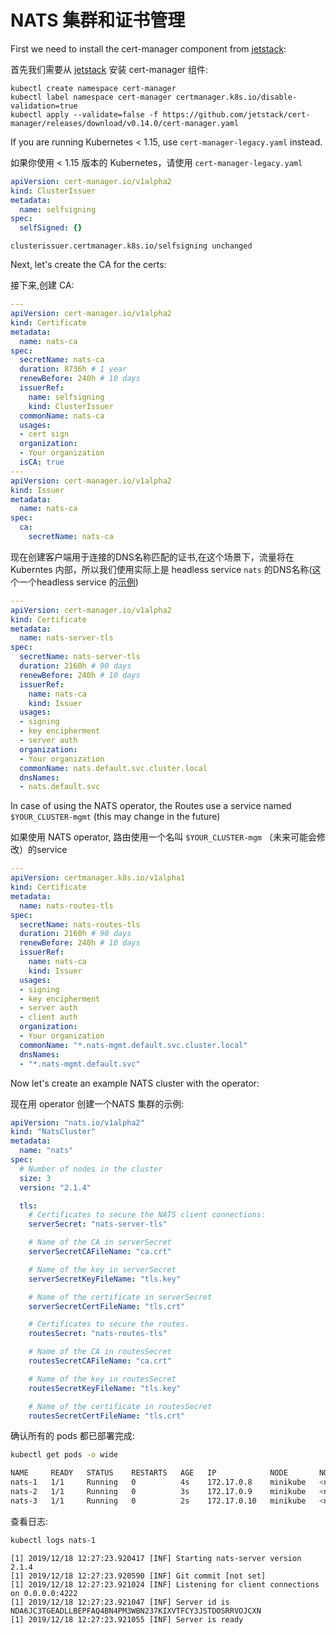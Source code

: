 # NATS 集群和证书管理

First we need to install the cert-manager component from [jetstack](https://github.com/jetstack/cert-manager):

首先我们需要从 [jetstack](https://github.com/jetstack/cert-manager) 安装 cert-manager 组件:

```text
kubectl create namespace cert-manager
kubectl label namespace cert-manager certmanager.k8s.io/disable-validation=true
kubectl apply --validate=false -f https://github.com/jetstack/cert-manager/releases/download/v0.14.0/cert-manager.yaml
```

If you are running Kubernetes &lt; 1.15, use `cert-manager-legacy.yaml` instead.

如果你使用 &lt; 1.15 版本的 Kubernetes，请使用 `cert-manager-legacy.yaml`

```yaml
apiVersion: cert-manager.io/v1alpha2
kind: ClusterIssuer
metadata:
  name: selfsigning
spec:
  selfSigned: {}
```

```text
clusterissuer.certmanager.k8s.io/selfsigning unchanged
```

Next, let's create the CA for the certs:

接下来,创建 CA:

```yaml
---
apiVersion: cert-manager.io/v1alpha2
kind: Certificate
metadata:
  name: nats-ca
spec:
  secretName: nats-ca
  duration: 8736h # 1 year
  renewBefore: 240h # 10 days
  issuerRef:
    name: selfsigning
    kind: ClusterIssuer
  commonName: nats-ca
  usages:
  - cert sign
  organization:
  - Your organization
  isCA: true
---
apiVersion: cert-manager.io/v1alpha2
kind: Issuer
metadata:
  name: nats-ca
spec:
  ca:
    secretName: nats-ca
```

现在创建客户端用于连接的DNS名称匹配的证书,在这个场景下，流量将在 Kuberntes 内部，所以我们使用实际上是 headless service `nats` 的DNS名称\(这个一个headless service 的[示例](https://github.com/nats-io/k8s/blob/master/nats-server/nats-server-plain.yml#L24-L47)\)

```yaml
---
apiVersion: cert-manager.io/v1alpha2
kind: Certificate
metadata:
  name: nats-server-tls
spec:
  secretName: nats-server-tls
  duration: 2160h # 90 days
  renewBefore: 240h # 10 days
  issuerRef:
    name: nats-ca
    kind: Issuer
  usages:
  - signing
  - key encipherment
  - server auth
  organization:
  - Your organization
  commonName: nats.default.svc.cluster.local
  dnsNames:
  - nats.default.svc
```

In case of using the NATS operator, the Routes use a service named `$YOUR_CLUSTER-mgmt` \(this may change in the future\)

如果使用 NATS operator, 路由使用一个名叫 `$YOUR_CLUSTER-mgm` （未来可能会修改）的service

```yaml
---
apiVersion: certmanager.k8s.io/v1alpha1
kind: Certificate
metadata:
  name: nats-routes-tls
spec:
  secretName: nats-routes-tls
  duration: 2160h # 90 days
  renewBefore: 240h # 10 days
  issuerRef:
    name: nats-ca
    kind: Issuer
  usages:
  - signing
  - key encipherment
  - server auth
  - client auth
  organization:
  - Your organization
  commonName: "*.nats-mgmt.default.svc.cluster.local"
  dnsNames:
  - "*.nats-mgmt.default.svc"
```

Now let's create an example NATS cluster with the operator:

现在用 operator 创建一个NATS 集群的示例:

```yaml
apiVersion: "nats.io/v1alpha2"
kind: "NatsCluster"
metadata:
  name: "nats"
spec:
  # Number of nodes in the cluster
  size: 3
  version: "2.1.4"

  tls:
    # Certificates to secure the NATS client connections:
    serverSecret: "nats-server-tls"

    # Name of the CA in serverSecret
    serverSecretCAFileName: "ca.crt"

    # Name of the key in serverSecret
    serverSecretKeyFileName: "tls.key"

    # Name of the certificate in serverSecret
    serverSecretCertFileName: "tls.crt"

    # Certificates to secure the routes.
    routesSecret: "nats-routes-tls"

    # Name of the CA in routesSecret
    routesSecretCAFileName: "ca.crt"

    # Name of the key in routesSecret
    routesSecretKeyFileName: "tls.key"

    # Name of the certificate in routesSecret
    routesSecretCertFileName: "tls.crt"
```

确认所有的 pods 都已部署完成:

```bash
kubectl get pods -o wide
```

```bash
NAME     READY   STATUS    RESTARTS   AGE   IP            NODE       NOMINATED NODE
nats-1   1/1     Running   0          4s    172.17.0.8    minikube   <none>
nats-2   1/1     Running   0          3s    172.17.0.9    minikube   <none>
nats-3   1/1     Running   0          2s    172.17.0.10   minikube   <none>
```

查看日志:

```bash
kubectl logs nats-1
```

```text
[1] 2019/12/18 12:27:23.920417 [INF] Starting nats-server version 2.1.4
[1] 2019/12/18 12:27:23.920590 [INF] Git commit [not set]
[1] 2019/12/18 12:27:23.921024 [INF] Listening for client connections on 0.0.0.0:4222
[1] 2019/12/18 12:27:23.921047 [INF] Server id is NDA6JC3TGEADLLBEPFAQ4BN4PM3WBN237KIXVTFCY3JSTDOSRRVOJCXN
[1] 2019/12/18 12:27:23.921055 [INF] Server is ready
```

